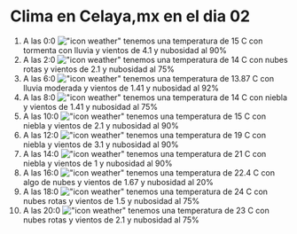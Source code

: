 # Clima en Celaya,mx en el dia 02

1. A las 0:0 !["icon weather"](http://openweathermap.org/img/w/11n.png) tenemos una temperatura de 15 C con tormenta con lluvia y  vientos de 4.1 y nubosidad al 90%
1. A las 2:0 !["icon weather"](http://openweathermap.org/img/w/04n.png) tenemos una temperatura de 14 C con nubes rotas y  vientos de 2.1 y nubosidad al 75%
1. A las 6:0 !["icon weather"](http://openweathermap.org/img/w/10n.png) tenemos una temperatura de 13.87 C con lluvia moderada y  vientos de 1.41 y nubosidad al 92%
1. A las 8:0 !["icon weather"](http://openweathermap.org/img/w/50n.png) tenemos una temperatura de 14 C con niebla y  vientos de 1.41 y nubosidad al 75%
1. A las 10:0 !["icon weather"](http://openweathermap.org/img/w/50d.png) tenemos una temperatura de 15 C con niebla y  vientos de 2.1 y nubosidad al 90%
1. A las 12:0 !["icon weather"](http://openweathermap.org/img/w/50d.png) tenemos una temperatura de 19 C con niebla y  vientos de 3.1 y nubosidad al 90%
1. A las 14:0 !["icon weather"](http://openweathermap.org/img/w/50d.png) tenemos una temperatura de 21 C con niebla y  vientos de 1 y nubosidad al 90%
1. A las 16:0 !["icon weather"](http://openweathermap.org/img/w/02d.png) tenemos una temperatura de 22.4 C con algo de nubes y  vientos de 1.67 y nubosidad al 20%
1. A las 18:0 !["icon weather"](http://openweathermap.org/img/w/04d.png) tenemos una temperatura de 24 C con nubes rotas y  vientos de 1.5 y nubosidad al 75%
1. A las 20:0 !["icon weather"](http://openweathermap.org/img/w/04d.png) tenemos una temperatura de 23 C con nubes rotas y  vientos de 2.1 y nubosidad al 75%
